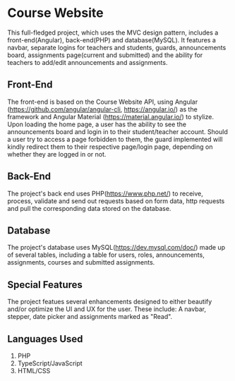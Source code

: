 # Course Website

This full-fledged project, which uses the MVC design pattern, includes a front-end(Angular), back-end(PHP) and database(MySQL). It features a navbar, separate logins for teachers and students, guards, announcements board, assignments page(current and submitted) and the ability for teachers to add/edit announcements and assignments.

## Front-End

The front-end is based on the Course Website API, using Angular (https://github.com/angular/angular-cli, https://angular.io/) as the framework and Angular Material (https://material.angular.io/) to stylize. Upon loading the home page, a user has the ability to see the announcements board and login in to their student/teacher account. Should a user try to access a page forbidden to them, the guard implemented will kindly redirect them to their respective page/login page, depending on whether they are logged in or not.

## Back-End

The project's back end uses PHP(https://www.php.net/) to receive, process, validate and send out requests based on form data, http requests and pull the corresponding data stored on the database.

## Database

The project's database uses MySQL(https://dev.mysql.com/doc/) made up of several tables, including a table for users, roles, announcements, assignments, courses and submitted assignments.

## Special Features

The project featues several enhancements designed to either beautify and/or optimize the UI and UX for the user.
These include: A navbar, stepper, date picker and assignments marked as "Read". 

## Languages Used

1) PHP
2) TypeScript/JavaScript
3) HTML/CSS

